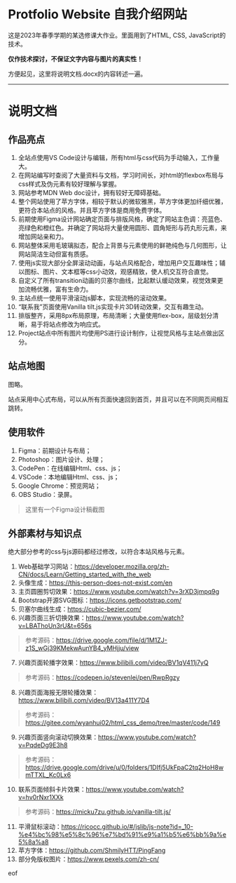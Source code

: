 # Protfolio Website 自我介绍网站

这是2023年春季学期的某选修课大作业。里面用到了HTML, CSS, JavaScript的技术。

**仅作技术探讨，不保证文字内容与图片的真实性！**

方便起见，这里将说明文档.docx的内容转述一遍。

---

# 说明文档

## 作品亮点

1. 全站点使用VS Code设计与编辑，所有html与css代码为手动输入，工作量大。
2. 在网站编写时查阅了大量资料与文档，学习时间长，对html的flexbox布局与css样式及伪元素有较好理解与掌握。
3. 网站参考MDN Web doc设计，拥有较好无障碍基础。
4. 整个网站使用了苹方字体，相较于默认的微软雅黑，苹方字体更加纤细优雅，更符合本站点的风格。并且苹方字体是商用免费字体。
5. 前期使用Figma设计网站确定页面与排版风格，确定了网站主色调：亮蓝色、亮绿色和橙红色。并确定了网站将大量使用圆形、圆角矩形与药丸形元素，来增加网站亲和力。
6. 网站整体采用毛玻璃拟态，配合上背景与元素使用的鲜艳纯色与几何图形，让网站简洁生动但富有质感。
7. 使用js实现大部分全屏滚动动画，与站点风格配合，增加用户交互趣味性；辅以图标、图片、文本框等css小动效，观感精致，使人机交互符合直觉。
8. 自定义了所有transition动画的贝塞尔曲线，比起默认缓动效果，视觉效果更加流畅优雅，富有生命力。
9. 主站点统一使用平滑滚动js脚本，实现流畅的滚动效果。
10. “联系我”页面使用Vanilla tilt.js实现卡片3D转动效果，交互有趣生动。
11. 排版整齐，采用8px布局原理，布局清晰；大量使用flex-box，层级划分清晰，易于将站点修改为响应式。
12. Project站点中所有图片均使用PS进行设计制作，让视觉风格与主站点做出区分。

## 站点地图

图略。

站点采用中心式布局，可以从所有页面快速回到首页，并且可以在不同网页间相互跳转。

## 使用软件

1.	Figma：前期设计与布局；
2.	Photoshop：图片设计、处理；
3.	CodePen：在线编辑Html、css、js；
4.	VSCode：本地编辑Html、css、js；
5.	Google Chrome：预览网站；
6.	OBS Studio：录屏。

> 这里有一个Figma设计稿截图

## 外部素材与知识点

绝大部分参考的css与js源码都经过修改，以符合本站风格与元素。

1.	Web基础学习网站：https://developer.mozilla.org/zh-CN/docs/Learn/Getting_started_with_the_web 
2.	头像生成：https://this-person-does-not-exist.com/en 
3.	主页圆圈剪切效果：https://www.youtube.com/watch?v=3rXD3jmpq9g 
4.	Bootstrap开源SVG图标：https://icons.getbootstrap.com/ 
5.	贝塞尔曲线生成：https://cubic-bezier.com/ 
6.	兴趣页面三折切换效果：https://www.youtube.com/watch?v=LBAThoUn3rU&t=656s 
> 参考源码：https://drive.google.com/file/d/1M1ZJ-z1S_wGj39KMekwAunYB4_yMHjju/view 
7.	兴趣页面轮播字效果：https://www.bilibili.com/video/BV1qV411j7yQ  
> 参考源码：https://codepen.io/stevenlei/pen/RwpRgzy 
8.	兴趣页面海报无限轮播效果：https://www.bilibili.com/video/BV13a411Y7D4
> 参考源码：https://gitee.com/wyanhui02/html_css_demo/tree/master/code/149 
9.	兴趣页面竖向滚动切换效果：https://www.youtube.com/watch?v=PqdeDg9E3h8
> 参考源码：https://drive.google.com/drive/u/0/folders/1DIfj5UkFpaC2tq2HoH8wmTTXL_Kc0Lx6 
10.	联系页面倾斜卡片效果：https://www.youtube.com/watch?v=hv0rNxr1XXk 
> 参考源码：https://micku7zu.github.io/vanilla-tilt.js/ 
11.	平滑鼠标滚动：https://ricocc.github.io/#/jslib/js-note?id=_10-%e4%bc%98%e5%8c%96%e7%bd%91%e9%a1%b5%e6%bb%9a%e5%8a%a8 
12.	苹方字体：https://github.com/ShmilyHTT/PingFang 
13.	部分免版权图片：https://www.pexels.com/zh-cn/ 

eof
